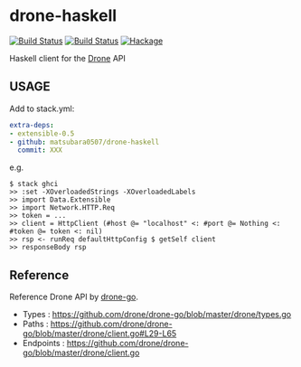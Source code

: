# drone-haskell

[![Build Status](https://travis-ci.org/matsubara0507/drone-haskell.svg?branch=master)](https://travis-ci.org/matsubara0507/drone-haskell)
[![Build Status](https://cloud.drone.io/api/badges/matsubara0507/drone-haskell/status.svg)](https://cloud.drone.io/matsubara0507/drone-haskell)
[![Hackage](https://img.shields.io/hackage/v/drone.svg?style=flat)](https://hackage.haskell.org/package/drone)

Haskell client for the [Drone](https://github.com/drone/drone) API

## USAGE

Add to stack.yml:

```yaml
extra-deps:
- extensible-0.5
- github: matsubara0507/drone-haskell
  commit: XXX
```

e.g.

```
$ stack ghci
>> :set -XOverloadedStrings -XOverloadedLabels
>> import Data.Extensible
>> import Network.HTTP.Req
>> token = ...
>> client = HttpClient (#host @= "localhost" <: #port @= Nothing <: #token @= token <: nil)
>> rsp <- runReq defaultHttpConfig $ getSelf client
>> responseBody rsp
```

## Reference

Reference Drone API by [drone-go](https://github.com/drone/drone-go).

- Types : https://github.com/drone/drone-go/blob/master/drone/types.go
- Paths : https://github.com/drone/drone-go/blob/master/drone/client.go#L29-L65
- Endpoints : https://github.com/drone/drone-go/blob/master/drone/client.go
